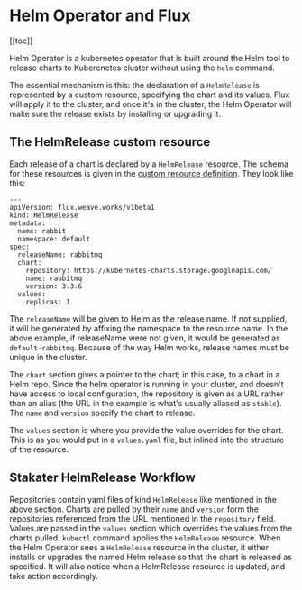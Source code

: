 # Helm Operator and Flux

[[toc]]

Helm Operator is a kubernetes operator that is built around the Helm tool to release charts to Kuberenetes cluster without using the `helm` command.

The essential mechanism is this: the declaration of a `HelmRelease` is represented by a custom resource, specifying the chart and its values. Flux will apply it to the cluster, and once it's in the cluster, the Helm Operator will make sure the release exists by installing or upgrading it.

## The HelmRelease custom resource

Each release of a chart is declared by a `HelmRelease` resource. The schema for these resources is given in the [custom resource definition](https://raw.githubusercontent.com/fluxcd/flux/helm-0.10.1/deploy-helm/flux-helm-release-crd.yaml). They look like this:

```
---
apiVersion: flux.weave.works/v1beta1
kind: HelmRelease
metadata:
  name: rabbit
  namespace: default
spec:
  releaseName: rabbitmq
  chart:
    repository: https://kubernetes-charts.storage.googleapis.com/
    name: rabbitmq
    version: 3.3.6
  values:
    replicas: 1
```

The `releaseName` will be given to Helm as the release name. If not supplied, it will be generated by affixing the namespace to the resource name. In the above example, if releaseName were not given, it would be generated as `default-rabbitmq`. Because of the way Helm works, release names must be unique in the cluster.

The `chart` section gives a pointer to the chart; in this case, to a chart in a Helm repo. Since the helm operator is running in your cluster, and doesn't have access to local configuration, the repository is given as a URL rather than an alias (the URL in the example is what's usually aliased as `stable`). The `name` and `version` specify the chart to release.

The `values` section is where you provide the value overrides for the chart. This is as you would put in a `values.yaml` file, but inlined into the structure of the resource.


## Stakater HelmRelease Workflow

Repositories contain yaml files of kind `HelmRelease` like mentioned in the above section. Charts are pulled by their `name` and `version` form the repositories referenced from the URL mentioned in the `repository` field. Values are passed in the `values` section which overrides the values from the charts pulled. `kubectl` command applies the `HelmRelease` resource. When the Helm Operator sees a `HelmRelease` resource in the cluster, it either installs or upgrades the named Helm release so that the chart is released as specified. It will also notice when a HelmRelease resource is updated, and take action accordingly.